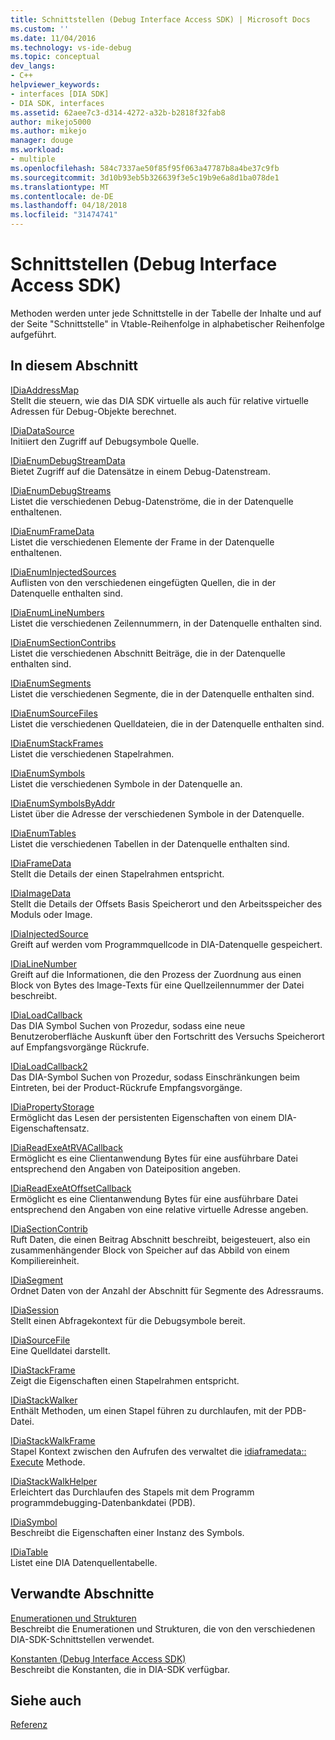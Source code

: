 ```yaml
---
title: Schnittstellen (Debug Interface Access SDK) | Microsoft Docs
ms.custom: ''
ms.date: 11/04/2016
ms.technology: vs-ide-debug
ms.topic: conceptual
dev_langs:
- C++
helpviewer_keywords:
- interfaces [DIA SDK]
- DIA SDK, interfaces
ms.assetid: 62aee7c3-d314-4272-a32b-b2818f32fab8
author: mikejo5000
ms.author: mikejo
manager: douge
ms.workload:
- multiple
ms.openlocfilehash: 584c7337ae50f85f95f063a47787b8a4be37c9fb
ms.sourcegitcommit: 3d10b93eb5b326639f3e5c19b9e6a8d1ba078de1
ms.translationtype: MT
ms.contentlocale: de-DE
ms.lasthandoff: 04/18/2018
ms.locfileid: "31474741"
---
```

# <a name="interfaces-debug-interface-access-sdk"></a>Schnittstellen (Debug Interface Access SDK)
Methoden werden unter jede Schnittstelle in der Tabelle der Inhalte und auf der Seite "Schnittstelle" in Vtable-Reihenfolge in alphabetischer Reihenfolge aufgeführt.  
  
## <a name="in-this-section"></a>In diesem Abschnitt  
 [IDiaAddressMap](../../debugger/debug-interface-access/idiaaddressmap.md)  
 Stellt die steuern, wie das DIA SDK virtuelle als auch für relative virtuelle Adressen für Debug-Objekte berechnet.  
  
 [IDiaDataSource](../../debugger/debug-interface-access/idiadatasource.md)  
 Initiiert den Zugriff auf Debugsymbole Quelle.  
  
 [IDiaEnumDebugStreamData](../../debugger/debug-interface-access/idiaenumdebugstreamdata.md)  
 Bietet Zugriff auf die Datensätze in einem Debug-Datenstream.  
  
 [IDiaEnumDebugStreams](../../debugger/debug-interface-access/idiaenumdebugstreams.md)  
 Listet die verschiedenen Debug-Datenströme, die in der Datenquelle enthaltenen.  
  
 [IDiaEnumFrameData](../../debugger/debug-interface-access/idiaenumframedata.md)  
 Listet die verschiedenen Elemente der Frame in der Datenquelle enthaltenen.  
  
 [IDiaEnumInjectedSources](../../debugger/debug-interface-access/idiaenuminjectedsources.md)  
 Auflisten von den verschiedenen eingefügten Quellen, die in der Datenquelle enthalten sind.  
  
 [IDiaEnumLineNumbers](../../debugger/debug-interface-access/idiaenumlinenumbers.md)  
 Listet die verschiedenen Zeilennummern, in der Datenquelle enthalten sind.  
  
 [IDiaEnumSectionContribs](../../debugger/debug-interface-access/idiaenumsectioncontribs.md)  
 Listet die verschiedenen Abschnitt Beiträge, die in der Datenquelle enthalten sind.  
  
 [IDiaEnumSegments](../../debugger/debug-interface-access/idiaenumsegments.md)  
 Listet die verschiedenen Segmente, die in der Datenquelle enthalten sind.  
  
 [IDiaEnumSourceFiles](../../debugger/debug-interface-access/idiaenumsourcefiles.md)  
 Listet die verschiedenen Quelldateien, die in der Datenquelle enthalten sind.  
  
 [IDiaEnumStackFrames](../../debugger/debug-interface-access/idiaenumstackframes.md)  
 Listet die verschiedenen Stapelrahmen.  
  
 [IDiaEnumSymbols](../../debugger/debug-interface-access/idiaenumsymbols.md)  
 Listet die verschiedenen Symbole in der Datenquelle an.  
  
 [IDiaEnumSymbolsByAddr](../../debugger/debug-interface-access/idiaenumsymbolsbyaddr.md)  
 Listet über die Adresse der verschiedenen Symbole in der Datenquelle.  
  
 [IDiaEnumTables](../../debugger/debug-interface-access/idiaenumtables.md)  
 Listet die verschiedenen Tabellen in der Datenquelle enthalten sind.  
  
 [IDiaFrameData](../../debugger/debug-interface-access/idiaframedata.md)  
 Stellt die Details der einen Stapelrahmen entspricht.  
  
 [IDiaImageData](../../debugger/debug-interface-access/idiaimagedata.md)  
 Stellt die Details der Offsets Basis Speicherort und den Arbeitsspeicher des Moduls oder Image.  
  
 [IDiaInjectedSource](../../debugger/debug-interface-access/idiainjectedsource.md)  
 Greift auf werden vom Programmquellcode in DIA-Datenquelle gespeichert.  
  
 [IDiaLineNumber](../../debugger/debug-interface-access/idialinenumber.md)  
 Greift auf die Informationen, die den Prozess der Zuordnung aus einen Block von Bytes des Image-Texts für eine Quellzeilennummer der Datei beschreibt.  
  
 [IDiaLoadCallback](../../debugger/debug-interface-access/idialoadcallback.md)  
 Das DIA Symbol Suchen von Prozedur, sodass eine neue Benutzeroberfläche Auskunft über den Fortschritt des Versuchs Speicherort auf Empfangsvorgänge Rückrufe.  
  
 [IDiaLoadCallback2](../../debugger/debug-interface-access/idialoadcallback2.md)  
 Das DIA-Symbol Suchen von Prozedur, sodass Einschränkungen beim Eintreten, bei der Product-Rückrufe Empfangsvorgänge.  
  
 [IDiaPropertyStorage](../../debugger/debug-interface-access/idiapropertystorage.md)  
 Ermöglicht das Lesen der persistenten Eigenschaften von einem DIA-Eigenschaftensatz.  
  
 [IDiaReadExeAtRVACallback](../../debugger/debug-interface-access/idiareadexeatrvacallback.md)  
 Ermöglicht es eine Clientanwendung Bytes für eine ausführbare Datei entsprechend den Angaben von Dateiposition angeben.  
  
 [IDiaReadExeAtOffsetCallback](../../debugger/debug-interface-access/idiareadexeatoffsetcallback.md)  
 Ermöglicht es eine Clientanwendung Bytes für eine ausführbare Datei entsprechend den Angaben von eine relative virtuelle Adresse angeben.  
  
 [IDiaSectionContrib](../../debugger/debug-interface-access/idiasectioncontrib.md)  
 Ruft Daten, die einen Beitrag Abschnitt beschreibt, beigesteuert, also ein zusammenhängender Block von Speicher auf das Abbild von einem Kompiliereinheit.  
  
 [IDiaSegment](../../debugger/debug-interface-access/idiasegment.md)  
 Ordnet Daten von der Anzahl der Abschnitt für Segmente des Adressraums.  
  
 [IDiaSession](../../debugger/debug-interface-access/idiasession.md)  
 Stellt einen Abfragekontext für die Debugsymbole bereit.  
  
 [IDiaSourceFile](../../debugger/debug-interface-access/idiasourcefile.md)  
 Eine Quelldatei darstellt.  
  
 [IDiaStackFrame](../../debugger/debug-interface-access/idiastackframe.md)  
 Zeigt die Eigenschaften einen Stapelrahmen entspricht.  
  
 [IDiaStackWalker](../../debugger/debug-interface-access/idiastackwalker.md)  
 Enthält Methoden, um einen Stapel führen zu durchlaufen, mit der PDB-Datei.  
  
 [IDiaStackWalkFrame](../../debugger/debug-interface-access/idiastackwalkframe.md)  
 Stapel Kontext zwischen den Aufrufen des verwaltet die [idiaframedata:: Execute](../../debugger/debug-interface-access/idiaframedata-execute.md) Methode.  
  
 [IDiaStackWalkHelper](../../debugger/debug-interface-access/idiastackwalkhelper.md)  
 Erleichtert das Durchlaufen des Stapels mit dem Programm programmdebugging-Datenbankdatei (PDB).  
  
 [IDiaSymbol](../../debugger/debug-interface-access/idiasymbol.md)  
 Beschreibt die Eigenschaften einer Instanz des Symbols.  
  
 [IDiaTable](../../debugger/debug-interface-access/idiatable.md)  
 Listet eine DIA Datenquellentabelle.  
  
## <a name="related-sections"></a>Verwandte Abschnitte  
 [Enumerationen und Strukturen](../../debugger/debug-interface-access/enumerations-and-structures.md)  
 Beschreibt die Enumerationen und Strukturen, die von den verschiedenen DIA-SDK-Schnittstellen verwendet.  
  
 [Konstanten (Debug Interface Access SDK)](../../debugger/debug-interface-access/constants-debug-interface-access-sdk.md)  
 Beschreibt die Konstanten, die in DIA-SDK verfügbar.  
  
## <a name="see-also"></a>Siehe auch  
 [Referenz](../../debugger/debug-interface-access/debug-interface-access-sdk-reference.md)